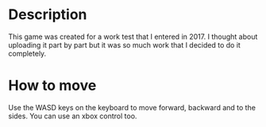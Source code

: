 # Description

This game was created for a work test that I entered in 2017. I thought about uploading it part by part but it was so much work that I decided to do it completely.

# How to move

Use the WASD keys on the keyboard to move forward, backward and to the sides. You can use an xbox control too.
